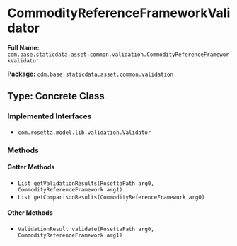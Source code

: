 # CommodityReferenceFrameworkValidator

**Full Name:** `cdm.base.staticdata.asset.common.validation.CommodityReferenceFrameworkValidator`

**Package:** `cdm.base.staticdata.asset.common.validation`

## Type: Concrete Class

### Implemented Interfaces

- `com.rosetta.model.lib.validation.Validator`

### Methods

#### Getter Methods

- `List getValidationResults(RosettaPath arg0, CommodityReferenceFramework arg1)`
- `List getComparisonResults(CommodityReferenceFramework arg0)`

#### Other Methods

- `ValidationResult validate(RosettaPath arg0, CommodityReferenceFramework arg1)`

